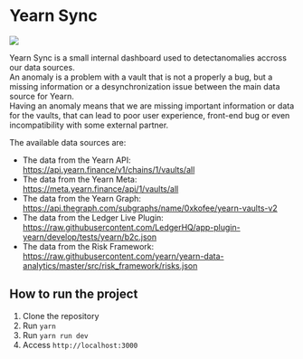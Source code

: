 # Yearn Sync
![](./public/og.jpeg)

Yearn Sync is a small internal dashboard used to detectanomalies accross our data sources.  
An anomaly is a problem with a vault that is not a properly a bug, but a missing information or a desynchronization issue between the main data source for Yearn.  
Having an anomaly means that we are missing important information or data for the vaults, that can lead to poor user experience, front-end bug or even incompatibility with some external partner.  

The available data sources are:  
- The data from the Yearn API: https://api.yearn.finance/v1/chains/1/vaults/all
- The data from the Yearn Meta: https://meta.yearn.finance/api/1/vaults/all
- The data from the Yearn Graph: https://api.thegraph.com/subgraphs/name/0xkofee/yearn-vaults-v2
- The data from the Ledger Live Plugin: https://raw.githubusercontent.com/LedgerHQ/app-plugin-yearn/develop/tests/yearn/b2c.json
- The data from the Risk Framework: https://raw.githubusercontent.com/yearn/yearn-data-analytics/master/src/risk_framework/risks.json

## How to run the project  
1. Clone the repository  
2. Run `yarn`  
3. Run `yarn run dev`  
4. Access `http://localhost:3000`  
